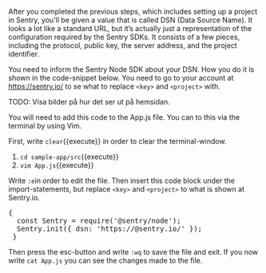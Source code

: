 After you completed the previous steps, which includes setting up a project in Sentry, you'll be given a value that is called DSN (Data Source Name). It looks a lot like a standard URL, but it’s actually just a representation of the configuration required by the Sentry SDKs. It consists of a few pieces, including the protocol, public key, the server address, and the project identifier.

You need to inform the Sentry Node SDK about your DSN. How you do it is shown in the code-snippet below. You need to go to your account at 
https://sentry.io/ to se what to replace `<key>` and `<project>` with. 
    
TODO: Visa bilder på hur det ser ut på hemsidan. 

You will need to add this code to the App.js file. You can to this via the terminal by using Vim.

First, write `clear`{{execute}} in order to clear the terminal-window. 

1. `cd sample-app/src`{{execute}}
2. `vim App.js`{{execute}}

Write `:e`in order to edit the file. Then insert this code block under the import-statements, but replace `<key>` and `<project>` to what is shown at Sentry.io. 

<pre class="file">
{
  const Sentry = require('@sentry/node');
  Sentry.init({ dsn: 'https://<key>@sentry.io/<project>' });
 }
</pre>

Then press the esc-button and write `:wq` to save the file and exit. If you now write `cat App.js` you can see the changes made to the file.


